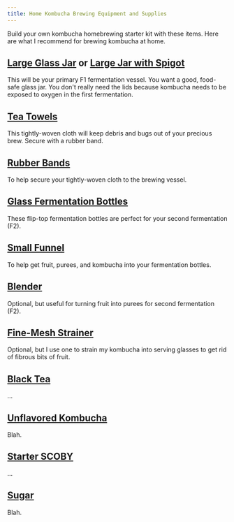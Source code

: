 ```yaml
---
title: Home Kombucha Brewing Equipment and Supplies
---
```


Build your own kombucha homebrewing starter kit with these items. Here are what I recommend for brewing kombucha at home.

## [Large Glass Jar](https://amzn.to/3SBddRx) or [Large Jar with Spigot]()

This will be your primary F1 fermentation vessel. You want a good, food-safe glass jar. You don't really need the lids because kombucha needs to be exposed to oxygen in the first fermentation.

## [Tea Towels](https://amzn.to/48Qp3Ng)

This tightly-woven cloth will keep debris and bugs out of your precious brew. Secure with a rubber band.

## [Rubber Bands](https://amzn.to/42fT9ao)

To help secure your tightly-woven cloth to the brewing vessel.

## [Glass Fermentation Bottles](https://amzn.to/49dYQI3)

These flip-top fermentation bottles are perfect for your second fermentation (F2). 

## [Small Funnel]()

To help get fruit, purees, and kombucha into your fermentation bottles.

## [Blender]()

Optional, but useful for turning fruit into purees for second fermentation (F2).

## [Fine-Mesh Strainer]()

Optional, but I use one to strain my kombucha into serving glasses to get rid of fibrous bits of fruit.

## [Black Tea]()

...

## [Unflavored Kombucha]()

Blah.

## [Starter SCOBY]()

...

## [Sugar]()

Blah.